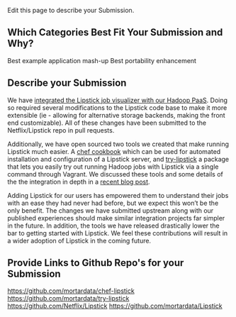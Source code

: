 Edit this page to describe your Submission.

## Which Categories Best Fit Your Submission and Why?
Best example application mash-up
Best portability enhancement

## Describe your Submission
We have [integrated the Lipstick job visualizer with our Hadoop PaaS](http://blog.mortardata.com/post/60765120319/domesticating-pig-with-lipstick).  Doing so required several modifications to the Lipstick code base to make it more extensible (ie - allowing for alternative storage backends, making the front end customizable).  All of these changes have been submitted to the Netflix/Lipstick repo in pull requests.  

Additionally, we have open sourced two tools we created that make running Lipstick much easier.  A [chef cookbook](https://github.com/mortardata/chef-lipstick) which can be used for automated installation and configuration of a Lipstick server, and [try-lipstick](https://github.com/mortardata/try-lipstick) a package that lets you easily try out running Hadoop jobs with Lipstick via a single command through Vagrant.  We discussed these tools and some details of the the integration in depth in a [recent blog post](http://blog.mortardata.com/post/61026715305/using-chef-and-vagrant-to-put-lipstick-on-a-pig).

Adding Lipstick for our users has empowered them to understand their jobs with an ease they had never had before, but we expect this won’t be the only benefit.  The changes we have submitted upstream along with our published experiences should make similar integration projects far simpler in the future.  In addition, the tools we have released drastically lower the bar to getting started with Lipstick.  We feel these contributions will result in a wider adoption of Lipstick in the coming future.

## Provide Links to Github Repo's for your Submission
https://github.com/mortardata/chef-lipstick
https://github.com/mortardata/try-lipstick
https://github.com/Netflix/Lipstick
https://github.com/mortardata/Lipstick

